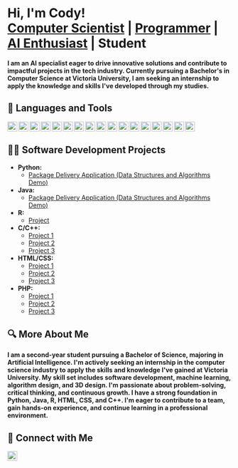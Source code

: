 <h1>Hi, I'm Cody!<br/>
<a href="https://www.linkedin.com/in/cody-alexander-833536317/">Computer Scientist</a> | 
<a href="https://github.com/yourusername">Programmer</a> | 
<a href="https://www.linkedin.com/in/cody-alexander-833536317/">AI Enthusiast</a> | 
Student</h1>

<p><b>I am an AI specialist eager to drive innovative solutions and contribute to impactful projects in the tech industry. Currently pursuing a Bachelor's in Computer Science at Victoria University, I am seeking an internship to apply the knowledge and skills I've developed through my studies.</b></p>

<h2>🧰 Languages and Tools</h2>

<p>
<img align="left" alt="Python" width="22px" src="https://cdn.jsdelivr.net/gh/devicons/devicon/icons/python/python-original.svg" />
<img align="left" alt="JavaScript" width="22px" src="https://cdn.jsdelivr.net/gh/devicons/devicon/icons/javascript/javascript-original.svg" />
<img align="left" alt="Java" width="22px" src="https://cdn.jsdelivr.net/gh/devicons/devicon/icons/java/java-original.svg" />
<img align="left" alt="R" width="22px" src="https://cdn.jsdelivr.net/gh/devicons/devicon/icons/r/r-original.svg" />
<img align="left" alt="C++" width="22px" src="https://cdn.jsdelivr.net/gh/devicons/devicon/icons/cplusplus/cplusplus-original.svg" />
<img align="left" alt="HTML" width="22px" src="https://cdn.jsdelivr.net/gh/devicons/devicon/icons/html5/html5-original.svg" />
<img align="left" alt="CSS" width="22px" src="https://cdn.jsdelivr.net/gh/devicons/devicon/icons/css3/css3-original.svg" />
<img align="left" alt="PHP" width="22px" src="https://cdn.jsdelivr.net/gh/devicons/devicon/icons/php/php-original.svg" />
<img align="left" alt="SolidWorks" width="22px" src="https://cdn.jsdelivr.net/gh/devicons/devicon/icons/solidworks/solidworks-original.svg" />
<img align="left" alt="Fusion 360" width="22px" src="https://img.icons8.com/color/48/000000/autodesk-fusion-360.png" />
<img align="left" alt="Blender" width="22px" src="https://cdn.jsdelivr.net/gh/devicons/devicon/icons/blender/blender-original.svg" />
<img align="left" alt="Meshmixer" width="22px" src="https://cdn.jsdelivr.net/gh/devicons/devicon/icons/meshmixer/meshmixer-original.svg" />
<img align="left" alt="RStudio" width="22px" src="https://cdn.jsdelivr.net/gh/devicons/devicon/icons/rstudio/rstudio-original.svg" />
<img align="left" alt="Altium Designer" width="22px" src="https://cdn.jsdelivr.net/gh/devicons/devicon/icons/altium/altium-original.svg" />
<img align="left" alt="PyTorch" width="22px" src="https://cdn.jsdelivr.net/gh/devicons/devicon/icons/pytorch/pytorch-original.svg" />
<img align="left" alt="SQL" width="22px" src="https://cdn.jsdelivr.net/gh/devicons/devicon/icons/mysql/mysql-original.svg" />
<img align="left" alt="TensorFlow" width="22px" src="https://cdn.jsdelivr.net/gh/devicons/devicon/icons/tensorflow/tensorflow-original.svg" />
</p>
<br clear="left"/>

<h2>👨‍💻 Software Development Projects</h2>

<ul>
  <li><b>Python:</b>
    <ul>
      <li><a href="https://github.com/joshmadakor1/Package-Delivery-Pathfinding-Algorithm">Package Delivery Application (Data Structures and Algorithms Demo)</a></li>
    </ul>
  </li>
  <li><b>Java:</b>
    <ul>
      <li><a href="https://github.com/joshmadakor1/Package-Delivery-Pathfinding-Algorithm">Package Delivery Application (Data Structures and Algorithms Demo)</a></li>
    </ul>
  </li>
  <li><b>R:</b>
    <ul>
      <li><a href="https://github.com/joshmadakor1/Package-Delivery-Pathfinding-Algorithm">Project</a></li>
    </ul>
  </li>
  <li><b>C/C++:</b>
    <ul>
      <li><a href="https://github.com/joshmadakor1/EncrypterPOC">Project 1</a></li>
      <li><a href="https://github.com/joshmadakor1/DecrypterPOC">Project 2</a></li>
      <li><a href="https://github.com/joshmadakor1/Key-Logger-With-Email">Project 3</a></li>
    </ul>
  </li>
  <li><b>HTML/CSS:</b>
    <ul>
      <li><a href="https://github.com/joshmadakor1/EncrypterPOC">Project 1</a></li>
      <li><a href="https://github.com/joshmadakor1/DecrypterPOC">Project 2</a></li>
      <li><a href="https://github.com/joshmadakor1/Key-Logger-With-Email">Project 3</a></li>
    </ul>
  </li>
  <li><b>PHP:</b>
    <ul>
      <li><a href="https://github.com/joshmadakor1/EncrypterPOC">Project 1</a></li>
      <li><a href="https://github.com/joshmadakor1/DecrypterPOC">Project 2</a></li>
      <li><a href="https://github.com/joshmadakor1/Key-Logger-With-Email">Project 3</a></li>
    </ul>
  </li>
</ul>

<h2>🔍 More About Me</h2>

<p><b>I am a second-year student pursuing a Bachelor of Science, majoring in Artificial Intelligence. I'm actively seeking an internship in the computer science industry to apply the skills and knowledge I've gained at Victoria University. My skill set includes software development, machine learning, algorithm design, and 3D design. I'm passionate about problem-solving, critical thinking, and continuous growth. I have a strong foundation in Python, Java, R, HTML, CSS, and C++. I'm eager to contribute to a team, gain hands-on experience, and continue learning in a professional environment.</b></p>

<h2>💬 Connect with Me</h2>

<p>
<a href="https://www.linkedin.com/in/cody-alexander-833536317/">
  <img align="left" alt="Cody Alexander | LinkedIn" width="22px" src="https://cdn.jsdelivr.net/npm/simple-icons@v3/icons/linkedin.svg" />
</a>
</p>

<br clear="left"/>
